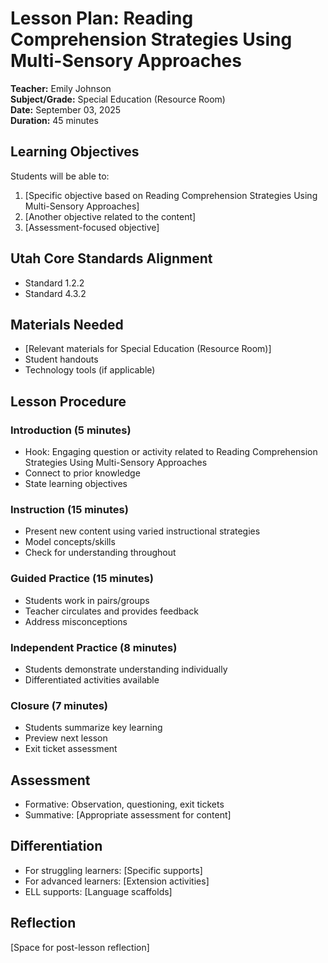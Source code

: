 
# Lesson Plan: Reading Comprehension Strategies Using Multi-Sensory Approaches

**Teacher:** Emily Johnson  
**Subject/Grade:** Special Education (Resource Room)  
**Date:** September 03, 2025  
**Duration:** 45 minutes

## Learning Objectives
Students will be able to:
1. [Specific objective based on Reading Comprehension Strategies Using Multi-Sensory Approaches]
2. [Another objective related to the content]
3. [Assessment-focused objective]

## Utah Core Standards Alignment
- Standard 1.2.2
- Standard 4.3.2

## Materials Needed
- [Relevant materials for Special Education (Resource Room)]
- Student handouts
- Technology tools (if applicable)

## Lesson Procedure

### Introduction (5 minutes)
- Hook: Engaging question or activity related to Reading Comprehension Strategies Using Multi-Sensory Approaches
- Connect to prior knowledge
- State learning objectives

### Instruction (15 minutes)
- Present new content using varied instructional strategies
- Model concepts/skills
- Check for understanding throughout

### Guided Practice (15 minutes)
- Students work in pairs/groups
- Teacher circulates and provides feedback
- Address misconceptions

### Independent Practice (8 minutes)
- Students demonstrate understanding individually
- Differentiated activities available

### Closure (7 minutes)
- Students summarize key learning
- Preview next lesson
- Exit ticket assessment

## Assessment
- Formative: Observation, questioning, exit tickets
- Summative: [Appropriate assessment for content]

## Differentiation
- For struggling learners: [Specific supports]
- For advanced learners: [Extension activities]
- ELL supports: [Language scaffolds]

## Reflection
[Space for post-lesson reflection]
